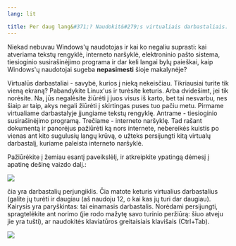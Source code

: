 ```yaml
---
lang: lit

title: Per daug lang&#371;? Naudokit&#279;s virtualiais darbastaliais.
---
```


Niekad nebuvau Windows'&#371; naudotojas ir kai ko negaliu suprasti: kai atveriama tekst&#371; rengykl&#279;, interneto nar&#353;ykl&#279;, elektroninio pa&#353;to sistema, tiesioginio susira&#353;in&#279;jimo programa ir dar keli langai byl&#371; paie&#353;kai, kaip Windows'&#371; naudotojai sugeba <b>nepasimesti</b> &#353;ioje makalyn&#279;je?

Virtual&#363;s darbastaliai - savyb&#279;, kurios &#303; niek&#261; nekeis&#269;iau. Tikriausiai turite tik vien&#261; ekran&#261;? Pabandykite Linux'us ir tur&#279;site keturis. Arba dvide&#353;imt, jei tik nor&#279;site. Na, j&#363;s negal&#279;site &#382;i&#363;r&#279;ti &#303; juos visus i&#353; karto, bet tai nesvarbu, nes &#353;iaip ar taip, akys negali &#382;i&#363;r&#279;ti &#303; skirtingas puses tuo pa&#269;iu metu. Pirmame virtualiame darbastalyje &#303;jungiame tekst&#371; rengykl&#281;. Antrame - tiesioginio susira&#353;in&#279;jimo program&#261;. Tre&#269;iame - interneto nar&#353;ykl&#281;. Tad ra&#353;ant dokument&#261; ir panor&#279;jus pa&#382;i&#363;r&#279;ti k&#261; nors internete, nebereik&#279;s kuistis po vienas ant kito sugulusi&#371; lang&#371; kr&#363;v&#261;, o u&#382;teks persijungti kit&#261; virtual&#371; darbastal&#303;, kuriame paleista interneto nar&#353;ykl&#279;.

Pa&#382;i&#363;r&#279;kite &#303; &#382;emiau esant&#303; paveiksl&#279;l&#303;, ir atkreipkite ypating&#261; d&#279;mes&#303; &#303; apatin&#281; de&#353;in&#281; vaizdo dal&#303;.:

<img src="Images/workspaces.png" border="0"/>

&#269;ia yra darbastali&#371; perjungiklis. &#268;ia matote keturis virtualius darbastalius (galite j&#371; tur&#279;ti ir daugiau (a&#353; naudoju 12, o kai kas j&#371; turi dar daugiau). Kairysis yra pary&#353;kintas: tai einamasis darbastalis. Nor&#279;dami persijungti, spragtel&#279;kite ant norimo (jie rodo ma&#382;yt&#281; savo turinio per&#382;i&#363;r&#261;: &#353;iuo atveju jie yra tu&#353;ti), ar naudokit&#279;s klaviat&#363;ros greitaisiais klavi&#353;ais (Ctrl+Tab).

<img src="Images/workspaces_full.png" border="0"/>




